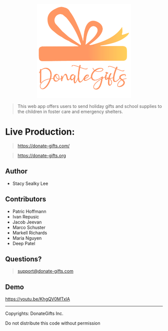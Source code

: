 <p style="text-align: center;">
    <img width=300 height=300 src="./public/img/new-donate-gifts-logo-2.png">
</p>

> This web app offers users to send holiday gifts and school supplies to the children in foster care and emergency shelters.

# Live Production:

> https://donate-gifts.com/

> https://donate-gifts.org

## Author

- Stacy Sealky Lee

## Contributors

- Patric Hoffmann
- Ivan Repusic
- Jacob Jeevan
- Marco Schuster
- Markell Richards
- Maria Nguyen
- Deep Patel

## Questions?

> support@donate-gifts.com

## Demo

https://youtu.be/KhgQV0MTxlA

---
Copyrights: DonateGifts Inc.

Do not distribute this code without permission


